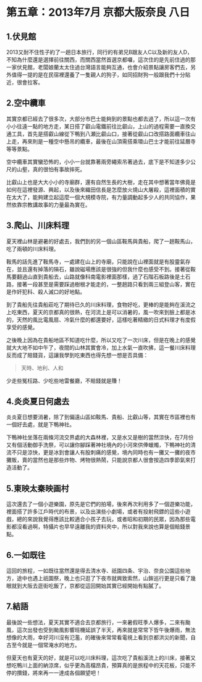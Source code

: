# 第五章：2013年7月 京都大阪奈良 八日

## 1.伏見館
2013又耐不住性子約了一趟日本旅行，同行的有弟兄B跟友人C以及新的友人D，不知為什麼還是選擇前往關西，而關西當然首選京都囉，這次住的是先前住過的那一家伏見館，老闆娘蘭太太住過台灣語言能夠互通，也會介紹景點讓房客們去，另外值得一提的是在民宿裡還養了一隻親人的狗子，如同招財狗一般跟我們十分貼近，很會拉客。

## 2.空中纜車
其實京都已經去了很多次，大部分市巴士能夠到的景點也都去過了，所以這一次有小小往遠一點的地方走，某日搭了叡山電鐵前往比叡山，上山的過程需要一直換交通工具，首先是搭叡山線從下鴨到八瀬比叡山口，接著從叡山口改搭路面纜車往山上走，再來則是一種空中懸吊的纜車，最後在山頂需搭乘環山巴士才能前往延曆寺等等景點。

空中纜車其實蠻恐怖的，小小一台就靠著兩旁繩索吊著過去，底下是不知道多少公尺的山壑，真的很怕有事故摔死。

比叡山上也是大大小小的寺廟群，還有自然生長的大樹，走在其中想著當年佛竟是如何在這裡發源、興起，以及後來織田信長是怎麼放火燒山大屠殺，這裡面積的實在太大了，能夠建立起這麼一個大規模寺院，有力量調動起多少人的共同協作，果然依靠宗教講故事的力量最為實在。

## 3.爬山、川床料理
夏天裡山林是避暑的好處去，我們到的另一個山區鞍馬與貴船，爬了一趟鞍馬山，吃了兩頓的川床料理。

鞍馬的話先進了鞍馬寺，一處建在山上的寺廟，只能說在山裡面就是有股靈氣存在，並且還有掉落的隕石，雖說磁場應該是很強的但我什麼也感受不到。接著從鞍馬要翻過山直到貴船去，山路就像科南電影裡面那樣，過了石階石板路後是土石路，接著一段甚至是需要踩過樹根才能走的，一整趟路只看到兩三組登山客，實在是作奸犯科、殺人滅口的好地點。

到了貴船先往貴船莊吃了期待已久的川床料理，食物好吃，更棒的是能夠在溪流之上吃東西，夏天的京都真的很熱，在河流上是可以消暑的，風一吹來到臉上都是冰的，天然的風比電風扇、冷氣什麼的都還要好，這樣吃著精緻的日式料理才有度假享受的感覺。

之後晚上因為在貴船地區不知道吃什麼，所以又吃了一次川床，但是在晚上的感覺就大大地不如中午了，夜間的山林其實會冷，加上水氣一直吹拂，這一餐川床料理反而成了賠錢貨，這讓我學到吃東西也得先想一想是否具備：

> 天時、地利、人和

少走些冤枉路、少吃些地雷餐廳，不賠錢就是賺！

## 4.炎炎夏日何處去
炎炎夏日想要消暑，除了到偏遠山區如鞍馬、貴船、比叡山等，其實在市區裡也有一個好去處，就是下鴨神社。

下鴨神社坐落在兩條河流交界處的大森林裡，又是水又是樹的當然涼快，在7月份又有個活動御手洗祭，可以讓你腳踩著神社境內的小河來供俸蠟燭，下鴨神社的清流不只是涼快，更是冰到會讓人有股刺痛的感覺，境內同時也有一攤又一攤的夜市攤販，賣的當然也是那些炸物、烤物很熱鬧，只能說京都人很會按造四季節氣來打造活動了。

## 5.東映太秦映画村
這次還去了一個小遊樂園，原先是它們的拍場，後來再次利用多了一個遊樂功能，裡面搭了許多江戶時代的布景，以及出演些小劇場，或者有投射飛鏢的這些小遊戲，總的來說我覺得應該比較適合小孩子去玩，或者昭和初期的民眾，因為那些電影都沒看過啊，特攝片也早早遠離我的資料夾中，所以對我來說也算是個賠錢景點。

## 6.一如既往
這回的旅程，一如既往當然還是得去清水寺、祇園四条、宇治、奈良公園這些地方，途中也遇上祇園祭，晚上也只逛了下夜市就興致索然，山鉾巡行更是只看了幾眼就到大阪去逛街吃飯了，京都從這回開始其實已經開始有點膩了。

## 7.結語
最後說一些想法，夏天其實不適合去京都旅行，一來暑假旺季人爆多，二來有颱風，這次出發也受到颱風影響班機延誤了半天，再來就是常常下哲午後爆雨，無法想像的大雨，幸好河川沒有氾濫，的確後來常常看電視上看到京都洪災的新聞，自古至今就是一個常淹水的地方。

但夏天也有夏天的好，就是可以吃川床料理，這次吃了貴船溪流上的川床，接著又想吃鴨川上面的納涼席，似乎更為高檔昂貴，預算真的是旅程中的天花板，只能不停的攢錢，將來再一一達成各個願望吧！
